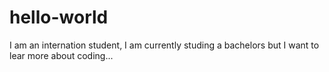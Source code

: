 # hello-world
I am an internation student, I am currently studing a bachelors but I want to lear more about coding... 
